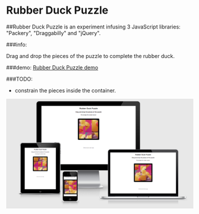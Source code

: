 # Rubber Duck Puzzle

##Rubber Duck Puzzle is an experiment infusing 3 JavaScript libraries: "Packery", "Draggabilly" and "jQuery".


###info:

Drag and drop the pieces of the puzzle to complete the rubber duck.

###demo:
[Rubber Duck Puzzle demo](http://rubber-duck-puzzle.bitballoon.com)

###TODO:

- constrain the pieces inside the container.

![alt text](https://raw.githubusercontent.com/khalilgharbaoui/rubber-duck-puzzle/master/Screen%20Shot%202016-03-25%20at%2015.24.22.png)
